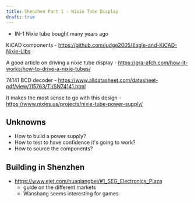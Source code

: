 ```yaml
---
title: Shenzhen Part 1 - Nixie Tube Display
draft: true
---
```


- IN-1 Nixie tube bought many years ago

KiCAD components - https://github.com/judge2005/Eagle-and-KiCAD-Nixie-Libs

A good article on driving a nixie tube display - https://gra-afch.com/how-it-works/how-to-drive-a-nixie-tubes/

74141 BCD decoder - https://www.alldatasheet.com/datasheet-pdf/view/115763/TI/SN74141.html

It makes the most sense to go with this design - https://www.nixies.us/projects/nixie-tube-power-supply/

## Unknowns

- How to build a power supply?
- How to test to have confidence it's going to work?
- How to source the components?

## Building in Shenzhen

- https://www.ejet.com/huaqiangbei/#1_SEG_Electronics_Plaza
    - guide on the different markets
    - Wanshang seems interesting for games
